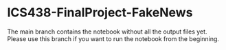# ICS438-FinalProject-FakeNews

The main branch contains the notebook without all the output files yet.
Please use this branch if you want to run the notebook from the beginning.
